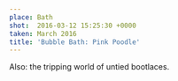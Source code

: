 ```yaml
---
place: Bath
shot:  2016-03-12 15:25:30 +0000
taken: March 2016
title: 'Bubble Bath: Pink Poodle'
---
```


Also: the tripping world of untied bootlaces.
